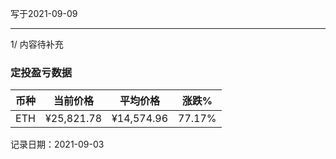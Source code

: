 写于2021-09-09

-----

1/ 内容待补充


### 定投盈亏数据
| 币种 | 当前价格 | 平均价格 |  涨跌%  |  
| :--: | :----------: | :----------: | :-----: |
| ETH  |  ¥25,821.78 |  ¥14,574.96 | 77.17%  |

记录日期：2021-09-03
